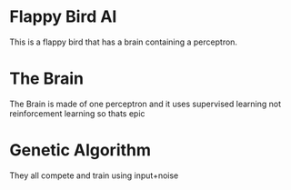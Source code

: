# Flappy Bird AI

This is a flappy bird that has a brain containing a perceptron.

# The Brain

The Brain is made of one perceptron and it uses supervised learning not reinforcement learning so thats epic

# Genetic Algorithm

They all compete and train using input+noise

